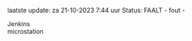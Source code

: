 laatste update: 
za 21-10-2023  7:44   uur 
Status: FAALT - fout - 
<div class="service R">Jenkins</div><div class="service Y">microstation</div>